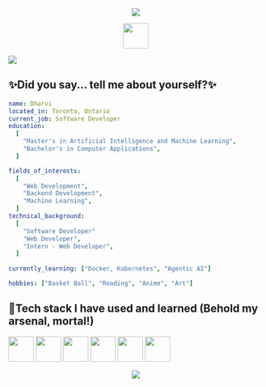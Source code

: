 <p align="center">
  <img src="https://capsule-render.vercel.app/api?animation=fadeIn&type=waving&color=gradient&height=150"/>
</p>
<p align="center">
<a href="https://www.linkedin.com/in/dharvi-kumra/" rel="nofollow">
  <img height="50" src="https://user-images.githubusercontent.com/46517096/166973395-19676cd8-f8ec-4abf-83ff-da8243505b82.png" style="max-width: 100%;">
</a>
</p>
<img src= "https://media2.giphy.com/media/v1.Y2lkPTc5MGI3NjExeW5iZWhxMmQ5d2twOWo1OHNkM296eG5sNDNrM3g0ZGF5N3NrdWFjdyZlcD12MV9pbnRlcm5hbF9naWZfYnlfaWQmY3Q9Zw/EpbGecjKNl8ZDzZ4d1/giphy.gif">
<h2>
  ✨Did you say... tell me about yourself?✨
</h2>

```yaml
name: Dharvi
located_in: Toronto, Ontario
current_job: Software Developer
education:
  [
    "Master's in Artificial Intelligence and Machine Learning",
    "Bachelor's in Computer Applications",
  ]

fields_of_interests:
  [
    "Web Development",
    "Backend Development",
    "Machine Learning",
  ]
technical_background:
  [
    "Software Developer"
    "Web Developer",
    "Intern - Web Developer",
  ]
  
currently_learning: ["Docker, Kubernetes", "Agentic AI"]

hobbies: ["Basket Ball", "Reading", "Anime", "Art"]

```
<h2>🔭Tech stack I have used and learned (Behold my arsenal, mortal!)</h2>
<p align="left">
<img height="50" src="https://cdn.jsdelivr.net/gh/devicons/devicon@latest/icons/java/java-original-wordmark.svg" />
<img height="50" src="https://cdn.jsdelivr.net/gh/devicons/devicon@latest/icons/spring/spring-original.svg" />
<img height="50" src="https://cdn.jsdelivr.net/gh/devicons/devicon@latest/icons/junit/junit-original-wordmark.svg" />
<img height="50" src="https://cdn.jsdelivr.net/gh/devicons/devicon@latest/icons/python/python-original.svg" />
<img height="50" src="https://cdn.jsdelivr.net/gh/devicons/devicon@latest/icons/flask/flask-original-wordmark.svg" />    
<img height="50" src="https://cdn.jsdelivr.net/gh/devicons/devicon@latest/icons/mysql/mysql-original-wordmark.svg" />
</p>
<p align="center">
  <img src="https://capsule-render.vercel.app/api?animation=fadeIn&type=waving&color=gradient&height=150"/>
</p>
          
          
          
          

<!--
**codeDragon35/codeDragon35** is a  _special_ ✨ repository because its `README.md` (this file) appears on your GitHub profile.

Here are some ideas to get you started:

- 🔭 I’m currently working on ...
- 🌱 I’m currently learning ...
- 👯 I’m looking to collaborate on ...
- 🤔 I’m looking for help with ...
- 💬 Ask me about ...
- 📫 How to reach me: ...
- 😄 Pronouns: ...
- ⚡ Fun fact: ...
-->
